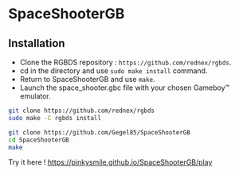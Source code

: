 # SpaceShooterGB

## Installation

- Clone the RGBDS repository : `https://github.com/rednex/rgbds`.
- cd in the directory and use `sudo make install` command.
- Return to SpaceShooterGB and use `make`.
- Launch the space_shooter.gbc file with your chosen Gameboy™ emulator.

```bash
git clone https://github.com/rednex/rgbds
sudo make -C rgbds install
```

```bash
git clone https://github.com/Gegel85/SpaceShooterGB
cd SpaceShooterGB
make
```

Try it here !
https://pinkysmile.github.io/SpaceShooterGB/play
